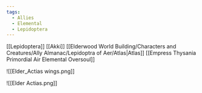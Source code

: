 ```yaml
---
tags:
  - Allies
  - Elemental
  - Lepidoptera
---
```

[[Lepidoptera]]
[[Akki]]
[[Elderwood World Building/Characters and Creatures/Ally Almanac/Lepidoptra of Aer/Atlas|Atlas]]
[[Empress Thysania Primordial Air Elemental Oversoul]]












![[Elder_Actias wings.png]]





![[Elder Actias.png]]